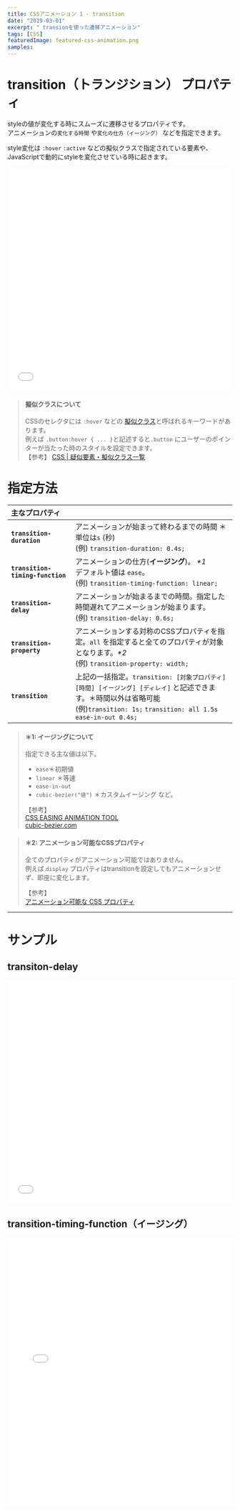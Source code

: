 ```yaml
---
title: CSSアニメーション 1 - transition
date: "2019-03-01"
excerpt: " transionを使った遷移アニメーション"
tags: [CSS]
featuredImage: featured-css-animation.png
samples:
---
```


# transition（トランジション） プロパティ

styleの値が変化する時にスムーズに遷移させるプロパティです。  
アニメーションの`変化する時間` や`変化の仕方（イージング）` などを指定できます。

style変化は `:hover` `:active` などの擬似クラスで指定されている要素や、JavaScriptで動的にstyleを変化させている時に起きます。

<iframe height="500" style="width: 100%;" scrolling="no" title=" transition 1" src="//codepen.io/RsakaiForEducation/embed/Rmrgag/?height=265&theme-id=dark&default-tab=css,result" frameborder="no" allowtransparency="true" allowfullscreen="true">
  See the Pen <a href='https://codepen.io/RsakaiForEducation/pen/Rmrgag/'> transition 1</a> by R Sakai
  (<a href='https://codepen.io/RsakaiForEducation'>@RsakaiForEducation</a>) on <a href='https://codepen.io'>CodePen</a>.
</iframe>

> #### 擬似クラスについて
>
> CSSのセレクタには `:hover` などの [擬似クラス](http://localhost:8585/css-selector/#%E6%93%AC%E4%BC%BC%E3%82%AF%E3%83%A9%E3%82%B9-)と呼ばれるキーワードがあります。  
> 例えば `.button:hover { ... }`と記述すると`.button` にユーザーのポインターが当たった時のスタイルを設定できます。  
> 【参考】 [CSS | 疑似要素・擬似クラス一覧](https://1-notes.com/css-list-of-pseudo-elements-and-pseudo-classes/)

# 指定方法

| 主なプロパティ                   |                                                                                                                                                                                        |
| :------------------------------- | -------------------------------------------------------------------------------------------------------------------------------------------------------------------------------------- |
| **`transition-duration`**        | アニメーションが始まって終わるまでの時間 ＊単位は`s` (秒)<br> (例) `transition-duration: 0.4s;`                                                                                        |
| **`transition-timing-function`** | アニメーションの仕方(**イージング**)。 _\*1_<br>デフォルト値は `ease`。<br> (例) `transition-timing-function: linear;`                                                                 |
| **`transition-delay`**           | アニメーションが始まるまでの時間。指定した時間遅れてアニメーションが始まります。 <br> (例) `transition-delay: 0.6s;`                                                                   |
| **`transition-property`**        | アニメーションする対称のCSSプロパティを指定。`all` を指定すると全てのプロパティが対象となります。_\*2_ <br> (例) `transition-property: width;`                                         |
| **`transition`**                 | 上記の一括指定。`transition: [対象プロパティ] [時間] [イージング] [ディレイ]` と記述できます。＊時間以外は省略可能 <br> (例)`transition: 1s;` `transition: all 1.5s ease-in-out 0.4s;` |

> #### ＊1: イージングについて　　
>
> 指定できる主な値は以下。
>
> - `ease`＊初期値
> - `linear` ＊等速
> - `ease-in-out`
> - `cubic-bezier("値")` ＊カスタムイージング など。
>
> 【参考】  
>  [CSS EASING ANIMATION TOOL](https://matthewlein.com/tools/ceaser)  
>  [cubic-bezier.com](https://cubic-bezier.com/#0,0,1,1)

> #### ＊2: アニメーション可能なCSSプロパティ
>
> 全てのプロパティがアニメーション可能ではありません。  
> 例えば `display` プロパティはtransitionを設定してもアニメーションせず、即座に変化します。
>
> 【参考】  
>  [アニメーション可能な CSS プロパティ](https://developer.mozilla.org/ja/docs/Web/CSS/CSS_animated_properties)

---

# サンプル

## transiton-delay

<iframe height="500" style="width: 100%;" scrolling="no" title=" transition delay" src="//codepen.io/RsakaiForEducation/embed/zQrzgN/?height=265&theme-id=dark&default-tab=css,result" frameborder="no" allowtransparency="true" allowfullscreen="true">
  See the Pen <a href='https://codepen.io/RsakaiForEducation/pen/zQrzgN/'> transition delay</a> by R Sakai
  (<a href='https://codepen.io/RsakaiForEducation'>@RsakaiForEducation</a>) on <a href='https://codepen.io'>CodePen</a>.
</iframe>

## transition-timing-function（イージング）

<iframe height="600" style="width: 100%;" scrolling="no" title=" transition easing" src="//codepen.io/RsakaiForEducation/embed/QRyMjW/?height=265&theme-id=dark&default-tab=css,result" frameborder="no" allowtransparency="true" allowfullscreen="true">
  See the Pen <a href='https://codepen.io/RsakaiForEducation/pen/QRyMjW/'> transition easing</a> by R Sakai
  (<a href='https://codepen.io/RsakaiForEducation'>@RsakaiForEducation</a>) on <a href='https://codepen.io'>CodePen</a>.
</iframe>
